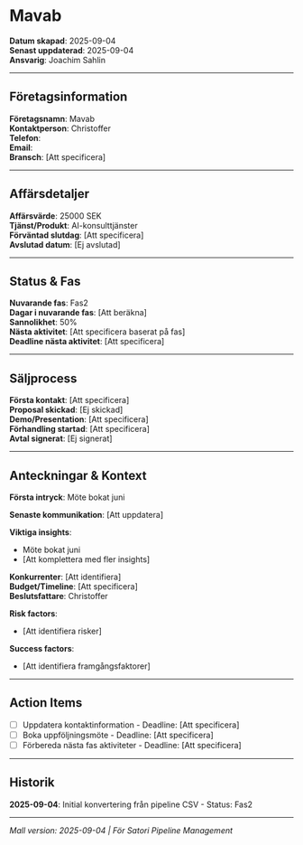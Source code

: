# Mavab

**Datum skapad**: 2025-09-04  
**Senast uppdaterad**: 2025-09-04  
**Ansvarig**: Joachim Sahlin

---

## Företagsinformation
**Företagsnamn**: Mavab  
**Kontaktperson**: Christoffer  
**Telefon**:   
**Email**:   
**Bransch**: [Att specificera]

---

## Affärsdetaljer
**Affärsvärde**: 25000 SEK  
**Tjänst/Produkt**: AI-konsulttjänster  
**Förväntad slutdag**: [Att specificera]  
**Avslutad datum**: [Ej avslutad]

---

## Status & Fas
**Nuvarande fas**: Fas2  
**Dagar i nuvarande fas**: [Att beräkna]  
**Sannolikhet**: 50%  
**Nästa aktivitet**: [Att specificera baserat på fas]  
**Deadline nästa aktivitet**: [Att specificera]

---

## Säljprocess
**Första kontakt**: [Att specificera]  
**Proposal skickad**: [Ej skickad]  
**Demo/Presentation**: [Att specificera]  
**Förhandling startad**: [Att specificera]  
**Avtal signerat**: [Ej signerat]

---

## Anteckningar & Kontext
**Första intryck**: Möte bokat juni  

**Senaste kommunikation**: [Att uppdatera]

**Viktiga insights**: 
- Möte bokat juni
- [Att komplettera med fler insights]

**Konkurrenter**: [Att identifiera]  
**Budget/Timeline**: [Att specificera]  
**Beslutsfattare**: Christoffer  

**Risk factors**: 
- [Att identifiera risker]

**Success factors**: 
- [Att identifiera framgångsfaktorer]

---

## Action Items
- [ ] Uppdatera kontaktinformation - Deadline: [Att specificera]
- [ ] Boka uppföljningsmöte - Deadline: [Att specificera]
- [ ] Förbereda nästa fas aktiviteter - Deadline: [Att specificera]

---

## Historik
**2025-09-04**: Initial konvertering från pipeline CSV - Status: Fas2  

---

*Mall version: 2025-09-04 | För Satori Pipeline Management*
